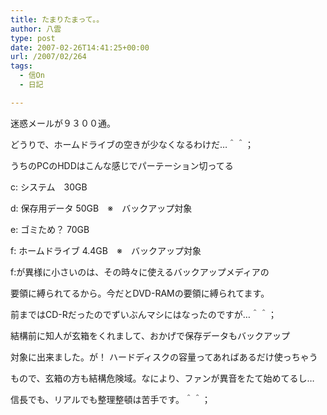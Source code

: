 ```yaml
---
title: たまりたまって。。
author: 八雲
type: post
date: 2007-02-26T14:41:25+00:00
url: /2007/02/264
tags:
  - 信On
  - 日記

---
```

迷惑メールが９３００通。
  
どうりで、ホームドライブの空きが少なくなるわけだ…＾＾；

うちのPCのHDDはこんな感じでパーテーション切ってる
  
c: システム　30GB
  
d: 保存用データ 50GB　※　バックアップ対象
  
e: ゴミため？ 70GB
  
f: ホームドライブ 4.4GB　※　バックアップ対象

f:が異様に小さいのは、その時々に使えるバックアップメディアの
  
要領に縛られてるから。今だとDVD-RAMの要領に縛られてます。
  
前まではCD-Rだったのでずいぶんマシにはなったのですが…＾＾；
  
結構前に知人が玄箱をくれまして、おかげで保存データもバックアップ
  
対象に出来ました。が！ ハードディスクの容量ってあればあるだけ使っちゃう
  
もので、玄箱の方も結構危険域。なにより、ファンが異音をたて始めてるし…

信長でも、リアルでも整理整頓は苦手です。＾＾；

